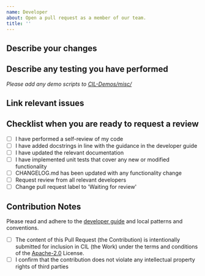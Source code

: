 ```yaml
---
name: Developer
about: Open a pull request as a member of our team.
title: ''
---
```

## Describe your changes

## Describe any testing you have performed
*Please add any demo scripts to [CIL-Demos/misc/](https://github.com/TomographicImaging/CIL-Demos/tree/main/misc)*


## Link relevant issues


## Checklist when you are ready to request a review

- [ ] I have performed a self-review of my code
- [ ] I have added docstrings in line with the guidance in the developer guide
- [ ] I have updated the relevant documentation
- [ ] I have implemented unit tests that cover any new or modified functionality
- [ ] CHANGELOG.md has been updated with any functionality change
- [ ] Request review from all relevant developers
- [ ] Change pull request label to 'Waiting for review'

## Contribution Notes

Please read and adhere to the [developer guide](https://tomographicimaging.github.io/CIL/nightly/developer_guide.html) and local patterns and conventions.

- [ ] The content of this Pull Request (the Contribution) is intentionally submitted for inclusion in CIL (the Work) under the terms and conditions of the [Apache-2.0](https://www.apache.org/licenses/LICENSE-2.0) License.
- [ ] I confirm that the contribution does not violate any intellectual property rights of third parties
